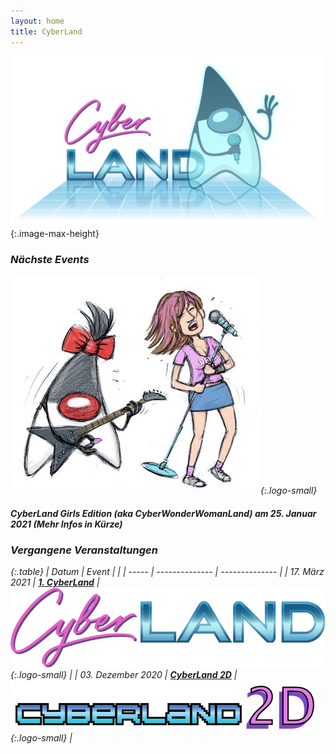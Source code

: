```yaml
---
layout: home
title: CyberLand
---
```


![cyberland](/assets/logo/cyberland_light_bg.png){:.image-max-height}


### <i class="fas fa-calendar" /> Nächste Events

![Logo CyberLand Girls Edition](/assets/logo/cyberland_girls_edition.jpg){:.logo-small}

#### CyberLand Girls Edition (aka CyberWonderWomanLand) am 25. Januar 2021 (Mehr Infos in Kürze)

### <i class="fas fa-calendar-check" /> Vergangene Veranstaltungen

{:.table}
| Datum | Event          |                |
| ----- | -------------- | -------------- |
| 17. März 2021 | __[1. CyberLand](/2020-03)__ | ![Logo CyberLand](/assets/logo/logo-header.png){:.logo-small} | 
| 03. Dezember 2020 | __[CyberLand 2D](/2020-12)__ | ![Logo CyberLand 2D](/assets/logo/2D_schrift.png){:.logo-small} | 
